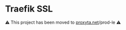 # Traefik SSL

:warning: This project has been moved to [proxyta.net](https://github.com/nim65s/proxyta.net)/prod-le :warning:

